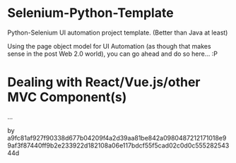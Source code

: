 # Selenium-Python-Template
Python-Selenium UI automation project template. (Better than Java at least)


Using the page object model for UI Automation (as though that makes sense in the post Web 2.0 world), you can go ahead and do so here... :P

# Dealing with React/Vue.js/other MVC Component(s)

...





by a9fc81af927f90338d677b04209f4a2d39aa81be842a0980487212171018e99af3f87440ff9b2e233922d182108a06e117bdcf55f5cad02c0d0c55528254344d

